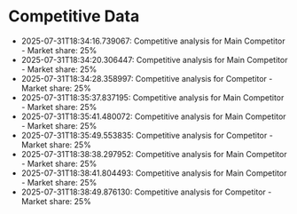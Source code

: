 # Competitive Data

- 2025-07-31T18:34:16.739067: Competitive analysis for Main Competitor - Market share: 25%
- 2025-07-31T18:34:20.306447: Competitive analysis for Main Competitor - Market share: 25%
- 2025-07-31T18:34:28.358997: Competitive analysis for Competitor - Market share: 25%
- 2025-07-31T18:35:37.837195: Competitive analysis for Main Competitor - Market share: 25%
- 2025-07-31T18:35:41.480072: Competitive analysis for Main Competitor - Market share: 25%
- 2025-07-31T18:35:49.553835: Competitive analysis for Competitor - Market share: 25%
- 2025-07-31T18:38:38.297952: Competitive analysis for Main Competitor - Market share: 25%
- 2025-07-31T18:38:41.804493: Competitive analysis for Main Competitor - Market share: 25%
- 2025-07-31T18:38:49.876130: Competitive analysis for Competitor - Market share: 25%

